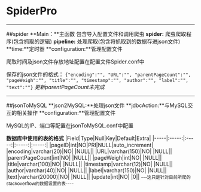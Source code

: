 # SpiderPro
***
##spider
**Main：**主函数 包含导入配置文件和调用爬虫
**spider:** 爬虫爬取程序(包含抓取的逻辑)
**pipeline:** 处理爬取(包含将抓取到的数据存进json文件)
**time:**定时器
**configuration:**管理配置文件

爬取时间及json文件存放地址配置在配置文件Spider.conf中

保存的json文件的格式：
`{"encoding":"",
"URL":"",
"parentPageCount":"",
"pageWeigh":"",
"title":"",
"timestamp":"",
"author":"",
"label":"",
"text":""}`
*更新parentPageCount未完成*
***
##jsonToMySQL
**json2MySQL:**处理json文件
**jdbcAction:**与MySQL交互的相关操作
**configuration:**管理配置文件

MySQL的IP、端口等配置在jsonToMySQL.conf中配置

**数据库中使用的表的格式**
|Field|Type|Null|Key|Default|Extra|
|-----|:-----:|:-----:|:-----:|:-----:|
|pageID|int|NO|PRI|NULL|auto_increment|
|encoding|varchar(20)|NO| |NULL||
|URL|varchar(150)|NO| |NULL||
|parentPageCount|int|NO| |NULL||
|pageWeigh|int|NO| |NULL||
|title|varchar(100)|NO| |NULL||
|timestamp|varchar(12)|NO| |NULL||
|author|varchar(40)|NO| |NULL||
|label|varchar(150)|NO| |NULL||
|text|varchar(20000)|NO| |NULL||
|update|int|NO| |0||
<small>---这只是针对目前所爬的stackoverflow的数据设置的表----</small>
